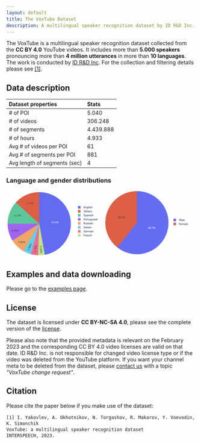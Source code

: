 ```yaml
---
layout: default
title: The VoxTube Dataset
description: A multilingual speaker recognition dataset by ID R&D Inc.
---
```


The VoxTube is a multilingual speaker recognition dataset collected from the **CC BY 4.0** YouTube videos. It includes more than **5.000 speakers** pronouncing more than **4 million utterances** in more than **10 languages**. The work is conducted by [ID R&D Inc](https://www.idrnd.ai). For the collection and filtering details please see [[1]](#citation).

## Data description

| Dataset properties           | Stats     |
|:-----------------------------|:----------|
| # of POI                     | 5.040     |
| # of videos                  | 306.248   |
| # of segments                | 4.439.888 |
| # of hours                   | 4.933     |
| Avg # of videos per POI      | 61        |
| Avg # of segments per POI    | 881       |
| Avg length of segments (sec) | 4         |

###  Language and gender distributions
![Distributions](./resources/img/lang_gender.png)

## Examples and data downloading

Please go to the [examples page](./examples/README.md).


## License

The dataset is licensed under **CC BY-NC-SA 4.0**, please see the complete version of the [license](LICENSE).

Please also note that the provided metadata is relevant on the February 2023 and the corresponding CC BY 4.0 video licenses are valid on that date. ID R&D Inc. is not responsible for changed video license type or if the video was deleted from the YouTube platform. If you want your channel meta to be deleted from the dataset, please [contact us](https://www.idrnd.ai/contact-us) with a topic *"VoxTube change request"*.


## Citation

Please cite the paper below if you make use of the dataset:

```
[1] I. Yakovlev, A. Okhotnikov, N. Torgashov, R. Makarov, Y. Voevodin, K. Simonchik
VoxTube: a multilingual speaker recognition dataset  
INTERSPEECH, 2023.
```